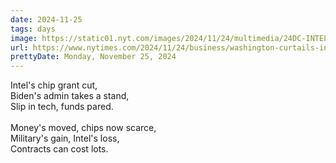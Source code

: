 ```yaml
---
date: 2024-11-25
tags: days
image: https://static01.nyt.com/images/2024/11/24/multimedia/24DC-INTEL-lqvw/24DC-INTEL-lqvw-facebookJumbo.jpg
url: https://www.nytimes.com/2024/11/24/business/washington-curtails-intel-grant.html
prettyDate: Monday, November 25, 2024
---
```

Intel's chip grant cut,<br>Biden's admin takes a stand,<br>Slip in tech, funds pared. <br><br>Money's moved, chips now scarce,<br>Military's gain, Intel's loss,<br>Contracts can cost lots.